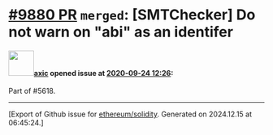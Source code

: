 # [\#9880 PR](https://github.com/ethereum/solidity/pull/9880) `merged`: [SMTChecker] Do not warn on "abi" as an identifer

#### <img src="https://avatars.githubusercontent.com/u/20340?v=4" width="50">[axic](https://github.com/axic) opened issue at [2020-09-24 12:26](https://github.com/ethereum/solidity/pull/9880):

Part of #5618.




-------------------------------------------------------------------------------



[Export of Github issue for [ethereum/solidity](https://github.com/ethereum/solidity). Generated on 2024.12.15 at 06:45:24.]
